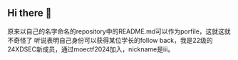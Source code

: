 ## Hi there 👋

<!--
**wasake/wasake** is a ✨ _special_ ✨ repository because its `README.md` (this file) appears on your GitHub profile.

Here are some ideas to get you started:

- 🔭 I’m currently working on ...
- 🌱 I’m currently learning ...
- 👯 I’m looking to collaborate on ...
- 🤔 I’m looking for help with ...
- 💬 Ask me about ...
- 📫 How to reach me: ...
- 😄 Pronouns: ...
- ⚡ Fun fact: ...
-->

原来以自己的名字命名的repository中的README.md可以作为porfile，这就这就不奇怪了
听说表明自己身份可以获得某位学长的follow back，我是22级的24XDSEC新成员，通过moectf2024加入，nickname是iii。
